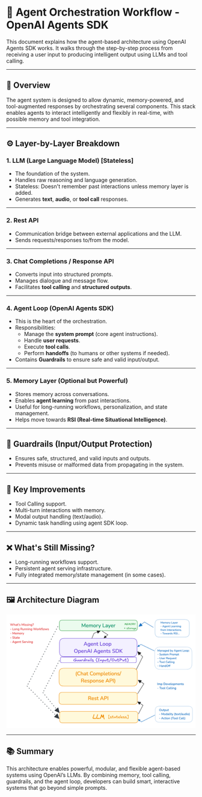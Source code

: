# 🧠 Agent Orchestration Workflow - OpenAI Agents SDK

This document explains how the agent-based architecture using OpenAI Agents SDK works. It walks through the step-by-step process from receiving a user input to producing intelligent output using LLMs and tool calling.

---

## 📌 Overview

The agent system is designed to allow dynamic, memory-powered, and tool-augmented responses by orchestrating several components. This stack enables agents to interact intelligently and flexibly in real-time, with possible memory and tool integration.

---

## ⚙️ Layer-by-Layer Breakdown

### 1. **LLM (Large Language Model) [Stateless]**
- The foundation of the system.
- Handles raw reasoning and language generation.
- Stateless: Doesn't remember past interactions unless memory layer is added.
- Generates **text**, **audio**, or **tool call** responses.

---

### 2. **Rest API**
- Communication bridge between external applications and the LLM.
- Sends requests/responses to/from the model.

---

### 3. **Chat Completions / Response API**
- Converts input into structured prompts.
- Manages dialogue and message flow.
- Facilitates **tool calling** and **structured outputs**.

---

### 4. **Agent Loop (OpenAI Agents SDK)**
- This is the heart of the orchestration.
- Responsibilities:
  - Manage the **system prompt** (core agent instructions).
  - Handle **user requests**.
  - Execute **tool calls**.
  - Perform **handoffs** (to humans or other systems if needed).
- Contains **Guardrails** to ensure safe and valid input/output.

---

### 5. **Memory Layer (Optional but Powerful)**
- Stores memory across conversations.
- Enables **agent learning** from past interactions.
- Useful for long-running workflows, personalization, and state management.
- Helps move towards **RSI (Real-time Situational Intelligence)**.

---

## 🧱 Guardrails (Input/Output Protection)
- Ensures safe, structured, and valid inputs and outputs.
- Prevents misuse or malformed data from propagating in the system.

---

## 🔧 Key Improvements
- Tool Calling support.
- Multi-turn interactions with memory.
- Modal output handling (text/audio).
- Dynamic task handling using agent SDK loop.

---

## ❌ What's Still Missing?
- Long-running workflows support.
- Persistent agent serving infrastructure.
- Fully integrated memory/state management (in some cases).

---

## 🖼️ Architecture Diagram

![Agent Architecture](./agent-orchestration-layer.png)

---

## 📚 Summary

This architecture enables powerful, modular, and flexible agent-based systems using OpenAI’s LLMs. By combining memory, tool calling, guardrails, and the agent loop, developers can build smart, interactive systems that go beyond simple prompts.